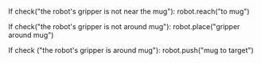 

If check("the robot's gripper is not near the mug"):
    robot.reach("to mug")

If check("the robot's gripper is not around mug"):
    robot.place("gripper around mug")

If check ("the robot's gripper is around mug"):
    robot.push("mug to target")